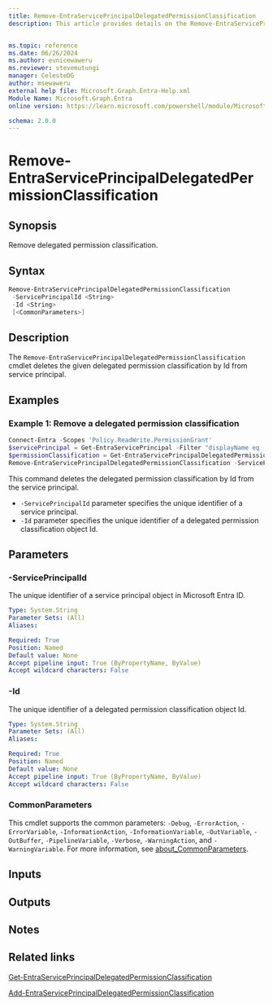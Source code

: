 ```yaml
---
title: Remove-EntraServicePrincipalDelegatedPermissionClassification
description: This article provides details on the Remove-EntraServicePrincipalDelegatedPermissionClassification command.


ms.topic: reference
ms.date: 06/26/2024
ms.author: eunicewaweru
ms.reviewer: stevemutungi
manager: CelesteDG
author: msewaweru
external help file: Microsoft.Graph.Entra-Help.xml
Module Name: Microsoft.Graph.Entra
online version: https://learn.microsoft.com/powershell/module/Microsoft.Graph.Entra/Remove-EntraServicePrincipalDelegatedPermissionClassification

schema: 2.0.0
---
```


# Remove-EntraServicePrincipalDelegatedPermissionClassification

## Synopsis

Remove delegated permission classification.

## Syntax

```powershell
Remove-EntraServicePrincipalDelegatedPermissionClassification
 -ServicePrincipalId <String>
 -Id <String>
 [<CommonParameters>]
```

## Description

The `Remove-EntraServicePrincipalDelegatedPermissionClassification` cmdlet deletes the given delegated permission classification by Id from service principal.

## Examples

### Example 1: Remove a delegated permission classification

```powershell
Connect-Entra -Scopes 'Policy.ReadWrite.PermissionGrant'
$servicePrincipal = Get-EntraServicePrincipal -Filter "displayName eq 'Helpdesk Application'"
$permissionClassification = Get-EntraServicePrincipalDelegatedPermissionClassification -ServicePrincipalId $servicePrincipal.Id | Where-Object {$_.PermissionName -eq 'Sites.Read.All'}
Remove-EntraServicePrincipalDelegatedPermissionClassification -ServicePrincipalId $servicePrincipal.Id -Id $permissionClassification.Id
```

This command deletes the delegated permission classification by Id from the service principal.

- `-ServicePrincipalId` parameter specifies the unique identifier of a service principal.
- `-Id` parameter specifies the unique identifier of a delegated permission classification object Id.

## Parameters

### -ServicePrincipalId

The unique identifier of a service principal object in Microsoft Entra ID.

```yaml
Type: System.String
Parameter Sets: (All)
Aliases:

Required: True
Position: Named
Default value: None
Accept pipeline input: True (ByPropertyName, ByValue)
Accept wildcard characters: False
```

### -Id

The unique identifier of a delegated permission classification object Id.

```yaml
Type: System.String
Parameter Sets: (All)
Aliases:

Required: True
Position: Named
Default value: None
Accept pipeline input: True (ByPropertyName, ByValue)
Accept wildcard characters: False
```

### CommonParameters

This cmdlet supports the common parameters: `-Debug`, `-ErrorAction`, `-ErrorVariable`, `-InformationAction`, `-InformationVariable`, `-OutVariable`, `-OutBuffer`, `-PipelineVariable`, `-Verbose`, `-WarningAction`, and `-WarningVariable`. For more information, see [about_CommonParameters](https://go.microsoft.com/fwlink/?LinkID=113216).

## Inputs

## Outputs

## Notes

## Related links

[Get-EntraServicePrincipalDelegatedPermissionClassification](Get-EntraServicePrincipalDelegatedPermissionClassification.md)

[Add-EntraServicePrincipalDelegatedPermissionClassification](Add-EntraServicePrincipalDelegatedPermissionClassification.md)
